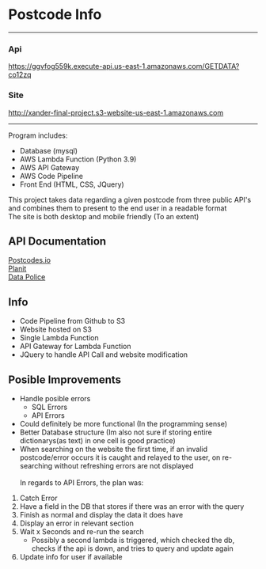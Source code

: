 # Postcode Info
---
### Api
https://ggvfog559k.execute-api.us-east-1.amazonaws.com/GETDATA?co12zq
### Site
http://xander-final-project.s3-website-us-east-1.amazonaws.com

---
Program includes:
- Database (mysql)
- AWS Lambda Function (Python 3.9)
- AWS API Gateway
- AWS Code Pipeline
- Front End (HTML, CSS, JQuery)

This project takes data regarding a given postcode from three public API's and combines them to present to the end user in a readable format\
The site is both desktop and mobile friendly (To an extent)

## API Documentation
[Postcodes.io](https:/https:/postcodes.io)\
[Planit](https://www.planit.org.uk/api)\
[Data Police](https://data.police.uk/)

## Info
- Code Pipeline from Github to S3
- Website hosted on S3
- Single Lambda Function
- API Gateway for Lambda Function
- JQuery to handle API Call and website modification

## Posible Improvements
- Handle posible errors
  - SQL Errors
  - API Errors
- Could definitely be more functional (In the programming sense)
- Better Database structure (Im also not sure if storing entire dictionarys(as text) in one cell is good practice)
- When searching on the website the first time, if an invalid postcode/error occurs it is caught and relayed to the user, on re-searching without refreshing errors are not displayed\
\
In regards to API Errors, the plan was:
1) Catch Error
2) Have a field in the DB that stores if there was an error with the query
3) Finish as normal and display the data it does have
4) Display an error in relevant section
5) Wait x Seconds and re-run the search
    - Possibly a second lambda is triggered, which checked the db, checks if the api is down, and tries to query and update again
6) Update info for user if available
